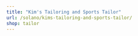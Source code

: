 ```yaml
---
title: "Kim's Tailoring and Sports Tailor"
url: /solano/kims-tailoring-and-sports-tailor/
shop: tailor
---
```

